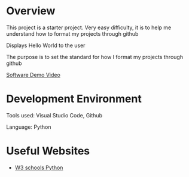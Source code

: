 # Overview

This project is a starter project. Very easy difficulty, it is to help me understand how to format my projects through github

Displays Hello World to the user

The purpose is to set the standard for how I format my projects through github

[Software Demo Video](http://youtube.link.goes.here)

# Development Environment

Tools used: Visual Studio Code, Github

Language: Python

# Useful Websites

* [W3 schools Python](https://www.w3schools.com/python/default.asp)